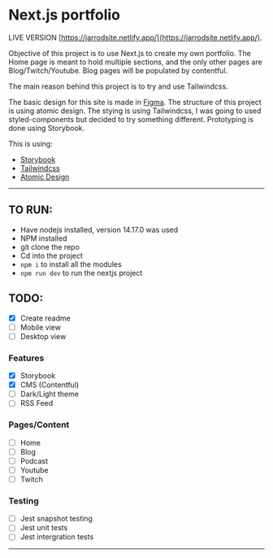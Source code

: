# Next.js portfolio

LIVE VERSION [https://jarrodsite.netlify.app/](https://jarrodsite.netlify.app/).

Objective of this project is to use Next.js to create my own portfolio.
The Home page is meant to hold multiple sections, and the only other pages are Blog/Twitch/Youtube.
Blog pages will be populated by contentful.

The main reason behind this project is to try and use Tailwindcss.

The basic design for this site is made in [Figma](https://www.figma.com/file/wLqVYuYcdFWoMFCHxxqA1c/JarrodKane?node-id=1%3A982).
The structure of this project is using atomic design.
The stying is using Tailwindcss, I was going to used styled-components but decided to try something different.
Prototyping is done using Storybook.

This is using:

- [Storybook](https://storybook.js.org/)
- [Tailwindcss](https://tailwindcss.com/)
- [Atomic Design](https://bradfrost.com/blog/post/atomic-web-design/)

---

## TO RUN:

- Have nodejs installed, version 14.17.0 was used
- NPM installed
- git clone the repo
- Cd into the project
- `npm i` to install all the modules
- `npm run dev` to run the nextjs project

## TODO:

- [x] Create readme
- [ ] Mobile view
- [ ] Desktop view

### Features

- [x] Storybook
- [x] CMS (Contentful)
- [ ] Dark/Light theme
- [ ] RSS Feed

### Pages/Content

- [ ] Home
- [ ] Blog
- [ ] Podcast
- [ ] Youtube
- [ ] Twitch

### Testing

- [ ] Jest snapshot testing
- [ ] Jest unit tests
- [ ] Jest intergration tests

---

